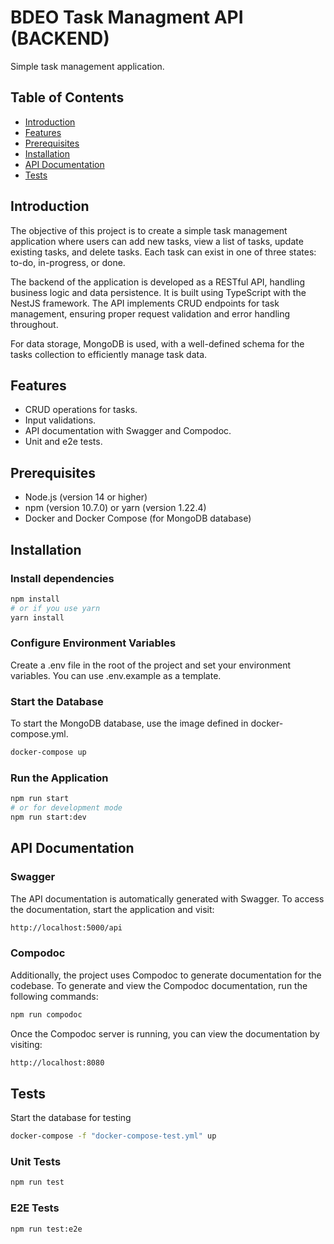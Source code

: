 # BDEO Task Managment API (BACKEND)

Simple task management application.

## Table of Contents
- [Introduction](#introduction)
- [Features](#features)
- [Prerequisites](#prerequisites)
- [Installation](#installation)
- [API Documentation](#api-documentation)
- [Tests](#tests)


## Introduction
The objective of this project is to create a simple task management application where users can add new tasks, view a list of tasks, update existing tasks, and delete tasks. Each task can exist in one of three states: to-do, in-progress, or done.

The backend of the application is developed as a RESTful API, handling business logic and data persistence. It is built using TypeScript with the NestJS framework. The API implements CRUD endpoints for task management, ensuring proper request validation and error handling throughout.

For data storage, MongoDB is used, with a well-defined schema for the tasks collection to efficiently manage task data.

## Features
- CRUD operations for tasks.
- Input validations.
- API documentation with Swagger and Compodoc.
- Unit and e2e tests.

## Prerequisites
- Node.js (version 14 or higher)
- npm (version 10.7.0) or yarn (version 1.22.4)
- Docker and Docker Compose (for MongoDB database)

## Installation

### Install dependencies
```bash
npm install
# or if you use yarn
yarn install
```

### Configure Environment Variables
Create a .env file in the root of the project and set your environment variables. You can use .env.example as a template.

### Start the Database
To start the MongoDB database, use the image defined in docker-compose.yml.
```bash
docker-compose up
```

### Run the Application
```bash
npm run start
# or for development mode
npm run start:dev
```

## API Documentation

### Swagger
The API documentation is automatically generated with Swagger. To access the documentation, start the application and visit:
```bash
http://localhost:5000/api
```

### Compodoc
Additionally, the project uses Compodoc to generate documentation for the codebase. To generate and view the Compodoc documentation, run the following commands:

```bash
npm run compodoc
```

Once the Compodoc server is running, you can view the documentation by visiting:
```bash
http://localhost:8080
```


## Tests
Start the database for testing
```bash
docker-compose -f "docker-compose-test.yml" up
```

### Unit Tests
```bash
npm run test
```

### E2E Tests
```bash
npm run test:e2e
```